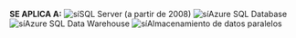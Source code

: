 <Token>**SE APLICA A:** ![sí](media/yes.png)SQL Server (a partir de 2008) ![sí](media/yes.png)Azure SQL Database ![sí](media/yes.png)Azure SQL Data Warehouse ![sí](media/yes.png)Almacenamiento de datos paralelos </Token> 
